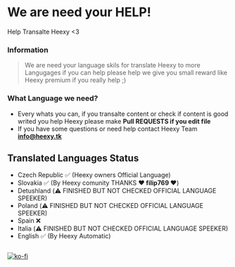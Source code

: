 # We are need your HELP!
Help Transalte Heexy &lt;3

### Information
> We are need your language skils for translate Heexy to more Langugages if you can help please help we give you small reward like Heexy premium if you really help ;)

### What Language we need?
- Every whats you can, if you transalte content or check if content is good writed you help Heexy please make **Pull REQUESTS if you edit file**
- If you have some questions or need help contact Heexy Team **info@heexy.tk**

## Translated Languages Status

- Czech Republic ✅ (Heexy owners Official Language)
- Slovakia ✅ (By Heexy comunity THANKS **❤️ filip769 ❤️**)
- Detushland (⚠️ FINISHED BUT NOT CHECKED OFFICIAL LANGUAGE SPEEKER)
- Poland (⚠️ FINISHED BUT NOT CHECKED OFFICIAL LANGUAGE SPEEKER)
- Spain ❌
- Italia (⚠️ FINISHED BUT NOT CHECKED OFFICIAL LANGUAGE SPEEKER)
- English ✅ (By Heexy Automatic)

<img src="https://i.natgeofe.com/k/05fcf5e6-634f-46c3-bce8-605f1c84c947/1900x1068_herolead_countries_4x3.jpg" style="border-radius: 10px;" alt="" /> 

[![ko-fi](https://ko-fi.com/img/githubbutton_sm.svg)](https://ko-fi.com/B0B1C557M)
